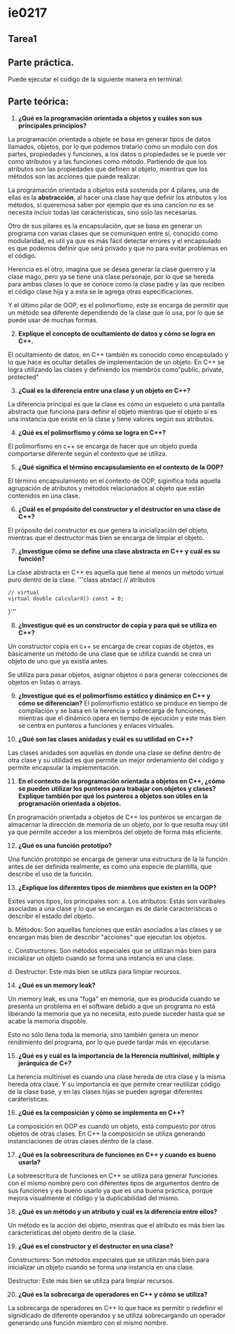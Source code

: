 # ie0217
## Tarea1

## Parte práctica.
Puede ejecutar el codigo de la siguiente manera en terminal:






## Parte teórica:
1. **¿Qué es la programación orientada a objetos y cuáles son sus principales principios?**

La programación orientada a objete se basa en generar tipos de datos llamados, objetos, por lo que podemos tratarlo como un modulo con dos partes, propiedades y funciones, a los datos o propiedades se le puede ver como atributos y a las funciones como método. 
Partiendo de que los atributos son las propiedades que definen al objeto, mientras que los métodos son las acciones que puede realizar.

La programación orientada a objetos está sostenida por 4 pilares, una de ellas es la **abstracción**, al hacer una clase hay que definir los atributos y los métodos, si queremosa saber por ejemplo que es una cancion no es se necesita incluir todas las carácteristicas, sino solo las necesarias.

Otro de sus pilares es la encapsulación, que se basa en generar un programa con varias clases que se comuniquen entre sí, conocido como modularidad, es util ya que es más fácil detectar errores y el encapsulado es que podemos definir que será privado y que no para evitar problemas en el código.

Herencia es el otro, imagina que se desea generar la clase guerrero y la clase mago, pero ya se tiene una clase personaje, por lo que se hereda para ambas clases lo que se conoce como la clase padre y las que reciben el código clase hija y a esta se le agrega otras especificaciones.

Y el último pilar de OOP, es el polimorfismo, este se encarga de permitir que un método sea diferente dependiendo de la clase que lo usa, por lo que se puede usar de muchas formas.


2. **Explique el concepto de ocultamiento de datos y cómo se logra en C++.**

El ocultamiento de datos, en C++ también es conocido como encapsulado y lo que hace es ocultar detalles de implementación de un objeto. En C++ se logra utilizando las clases y definiendo los miembros como”public, private, protected"

3. **¿Cuál es la diferencia entre una clase y un objeto en C++?**

La diferencia principal es que la clase es cómo un esqueleto o una pantalla abstracta que funciona para definir el objeto mientras que el objeto sí es una instancia que existe en la clase y tiene valores según sus atributos.

4. **¿Qué es el polimorfismo y cómo se logra en C++?**

El polimorfismo en c++ se encarga de hacer que un objeto pueda comportarse diferente según el contexto que se utiliza.

5. **¿Qué significa el término encapsulamiento en el contexto de la OOP?**

El término encapsulamiento en el contexto de OOP, siginifica toda aquella agrupación de atributos y métodos relacionados al objeto que están contenidos en una clase.

6. **¿Cuál es el propósito del constructor y el destructor en una clase de C++?**

El próposito del constructor es que genera la inicialización del objeto, mientras que el destructor más bien se encarga de limpiar el objeto.

7. **¿Investigue cómo se define una clase abstracta en C++ y cuál es su función?**

La clase abstracta en C++ es aquella que tiene al menos un método virtual puro dentro de la clase.
'''class abstac{
    // atributos

    // virtual
    virtual double calcularX() const = 0;
}'''


8. **¿Investigue qué es un constructor de copia y para qué se utiliza en C++?**

Un constructor copia en c++ se encarga de crear copias de objetos, es básicamente un método de una clase que se utiliza cuando se crea un objeto de uno que ya existía antes.

Se utiliza para pasar objetos, asignar objetos o para generar colecciones de objetos en listas o arrays.

9. **¿Investigue qué es el polimorfismo estático y dinámico en C++ y cómo se diferencian?**
El polimorfismo estático se produce en tiempo de compilación y se basa en la herencia y sobrecarga de funciones, mientras que el dinámico opera en tiempo de ejecución y este más bien se centra en punteros a funciones y enlaces virtuales.

10. **¿Qué son las clases anidadas y cuál es su utilidad en C++?**

Las clases anidades son aquellas en donde una clase se define dentro de otra clase y su utilidad es que permite un mejor ordenamiento del código y permite encapsular la implementación.

11. **En el contexto de la programación orientada a objetos en C++, ¿cómo se pueden**
**utilizar los punteros para trabajar con objetos y clases? Explique también por qué los**
**punteros a objetos son útiles en la programación orientada a objetos.**

En programación orientada a objetos de C++ los punteros se encargan de almacernar la dirección de memoria de un objeto, por lo que resulta muy útil ya que permite acceder a los miembros del objeto de forma más eficiente.

12. **¿Qué es una función prototipo?**

Una función prototipo se encarga de generar una estructura de la la función antes de ser definida realmente, es como una especie de plantilla, que describe el uso de la función.

13. **¿Explique los diferentes tipos de miembros que existen en la OOP?**

Exites varios tipos, los principales son:
a. Los atributos:
Estás son varibales asociadas a una clase y lo que se encargan es de darle caracteristicas o describir el estado del objeto.

b. Métodos:
Son aquellas funciones que están asociados a las clases y se encargan más bien de describir "acciones" que ejecutan los objetos.

c. Constructores:
Son métodos especiales que se utilizan más bien para inicializar un objeto cuando se forma una instancia en una clase.

d. Destructor:
Este más bien se utiliza para limpiar recursos.

14. **¿Qué es un memory leak?**

Un memory leak, es una "fuga" en memoria, que es producida cuando se presenta un problema en el software debido a que un programa no está liberando la memoria que ya no necesita, esto puede suceder hasta que se acabe la memoria dispoble.

Esto no sólo llena toda la memoria, sino también genera un menor rendimiento del programa, por lo que puede tardar más en ejecutarse.

15. **¿Qué es y cuál es la importancia de la Herencia multinivel, míltiple y jerárquica de**
**C+?**

La herencia multinivel es cuando una clase hereda de otra clase y la misma hereda otra clase.
Y su importancia es que permite crear reutilizar código de la clase base, y en las clases hijas se pueden agregar diferentes caráteristicas.

16. **¿Qué es la composición y cómo se implementa en C++?**

La composición en OOP es cuando un objeto, está compuesto por otros objetos de otras clases.
En C++ la composición se utiliza generando instanciaciones de otras clases dentro de la clase.

17. **¿Qué es la sobreescritura de funciones en C++ y cuando es bueno usarla?**

La sobreescritura de funciones en C++ se utiliza para generar funciones con el mismo nombre pero con diferentes tipos de argumentos dentro de sus funciones y es bueno usarlo ya que es una buena práctica, porque mejora visualmente el código y la duplicabilidad del mismo.

18. **¿Qué es un método y un atributo y cuál es la diferencia entre ellos?**

Un método es la acción del objeto, mientras que el atributo es más bien las carácteristicas del objeto dentro de la clase.

19. **¿Qué es el constructor y el destructor en una clase?**

Constructores:
Son métodos especiales que se utilizan más bien para inicializar un objeto cuando se forma una instancia en una clase.

Destructor:
Este más bien se utiliza para limpiar recursos.

20. **¿Qué es la sobrecarga de operadores en C++ y cómo se utiliza?**

La sobrecarga de operadores en C++ lo que hace es permitir o redefinir el signidicado de diferente operandos y se utiliza  sobrecargando un operador generando una función miembro con el mismo nombre.